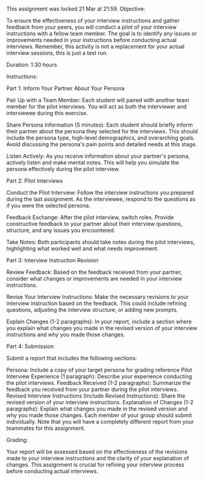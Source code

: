 This assignment was locked 21 Mar at 21:59.
Objective:

To ensure the effectiveness of your interview instructions and gather feedback from your peers, you will conduct a pilot of your interview instructions with a fellow team member. The goal is to identify any issues or improvements needed in your instructions before conducting actual interviews. Remember, this activity is not a replacement for your actual interview sessions, this is just a test run. 

 

Duration: 1:30 hours

 

Instructions:

 

Part 1: Inform Your Partner About Your Persona

Pair Up with a Team Member: Each student will paired with another team member for the pilot interviews. You will act as both the interviewer and interviewee during this exercise.

Share Persona Information (5 minutes): Each student should briefly inform their partner about the persona they selected for the interviews. This should include the persona type, high-level demographics, and overarching goals. Avoid discussing the persona's pain points and detailed needs at this stage.

Listen Actively: As you receive information about your partner's persona, actively listen and make mental notes. This will help you simulate the persona effectively during the pilot interview.

 

Part 2: Pilot Interviews

Conduct the Pilot Interview: Follow the interview instructions you prepared during the last assignment. As the interviewee, respond to the questions as if you were the selected persona.

Feedback Exchange: After the pilot interview, switch roles. Provide constructive feedback to your partner about their interview questions, structure, and any issues you encountered.

Take Notes: Both participants should take notes during the pilot interviews, highlighting what worked well and what needs improvement.

 

Part 3: Interview Instruction Revision

Review Feedback: Based on the feedback received from your partner, consider what changes or improvements are needed in your interview instructions.

Revise Your Interview Instructions: Make the necessary revisions to your interview instruction based on the feedback. This could include refining questions, adjusting the interview structure, or adding new prompts.

Explain Changes (1-2 paragraphs): In your report, include a section where you explain what changes you made in the revised version of your interview instructions and why you made those changes.

 

Part 4: Submission

Submit a report that includes the following sections:

Persona: Include a copy of your target persona for grading reference
Pilot Interview Experience (1 paragraph): Describe your experience conducting the pilot interviews.
Feedback Received (1-2 paragraphs): Summarize the feedback you received from your partner during the pilot interviews.
Revised Interview Instructions (Include Revised Instructions): Share the revised version of your interview instructions.
Explanation of Changes (1-2 paragraphs): Explain what changes you made in the revised version and why you made those changes.
Each member of your group should submit individually. Note that you will have a completely different report from your teammates for this assignment.

 

Grading:

Your report will be assessed based on the effectiveness of the revisions made to your interview instructions and the clarity of your explanation of changes. This assignment is crucial for refining your interview process before conducting actual interviews.

 
